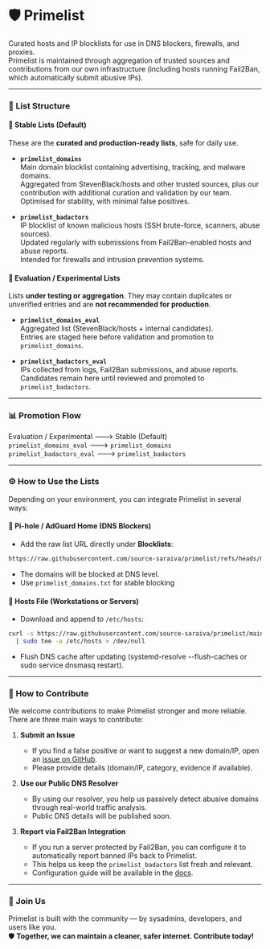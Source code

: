 # 🛡️ Primelist

Curated hosts and IP blocklists for use in DNS blockers, firewalls, and proxies.  
Primelist is maintained through aggregation of trusted sources and contributions from our own infrastructure (including hosts running Fail2Ban, which automatically submit abusive IPs).

---

### 📌 List Structure  

#### 🔹 Stable Lists (Default)  
These are the **curated and production-ready lists**, safe for daily use.  

- **`primelist_domains`**  
  Main domain blocklist containing advertising, tracking, and malware domains.  
  Aggregated from StevenBlack/hosts and other trusted sources, plus our contribution with additional curation and validation by our team.  
  Optimised for stability, with minimal false positives.

- **`primelist_badactors`**  
  IP blocklist of known malicious hosts (SSH brute-force, scanners, abuse sources).  
  Updated regularly with submissions from Fail2Ban-enabled hosts and abuse reports.  
  Intended for firewalls and intrusion prevention systems.  

#### 🔹 Evaluation / Experimental Lists  
Lists **under testing or aggregation**. They may contain duplicates or unverified entries and are **not recommended for production**.  

- **`primelist_domains_eval`**  
  Aggregated list (StevenBlack/hosts + internal candidates).  
  Entries are staged here before validation and promotion to `primelist_domains`.  

- **`primelist_badactors_eval`**  
  IPs collected from logs, Fail2Ban submissions, and abuse reports.  
  Candidates remain here until reviewed and promoted to `primelist_badactors`.  

---

### 📊 Promotion Flow  

Evaluation / Experimental        --->    Stable (Default)  
`primelist_domains_eval`         --->    `primelist_domains`  
`primelist_badactors_eval`       --->    `primelist_badactors`  

---
### ⚙️ How to Use the Lists  

Depending on your environment, you can integrate Primelist in several ways:  

#### 🔹 Pi-hole / AdGuard Home (DNS Blockers)  
- Add the raw list URL directly under **Blocklists**:
```bash
https://raw.githubusercontent.com/source-saraiva/primelist/refs/heads/main/primelist_domains.txt
```
- The domains will be blocked at DNS level.  
- Use `primelist_domains.txt` for stable blocking
#### 🔹 Hosts File (Workstations or Servers)  
- Download and append to `/etc/hosts`:  
```bash
curl -s https://raw.githubusercontent.com/source-saraiva/primelist/main/primelist_domains \
  | sudo tee -a /etc/hosts > /dev/null
 ```
- Flush DNS cache after updating (systemd-resolve --flush-caches or sudo service dnsmasq restart).


---
### 🤝 How to Contribute  

We welcome contributions to make Primelist stronger and more reliable.  
There are three main ways to contribute:  

1. **Submit an Issue**  
   - If you find a false positive or want to suggest a new domain/IP, open an [issue on GitHub](../../issues).  
   - Please provide details (domain/IP, category, evidence if available).  

2. **Use our Public DNS Resolver**  
   - By using our resolver, you help us passively detect abusive domains through real-world traffic analysis.  
   - Public DNS details will be published soon.  

3. **Report via Fail2Ban Integration**  
   - If you run a server protected by Fail2Ban, you can configure it to automatically report banned IPs back to Primelist.  
   - This helps us keep the `primelist_badactors` list fresh and relevant.  
   - Configuration guide will be available in the [docs](docs/).  

---

### 🚀 Join Us  

Primelist is built with the community — by sysadmins, developers, and users like you.  
🛡️ **Together, we can maintain a cleaner, safer internet. Contribute today!**

